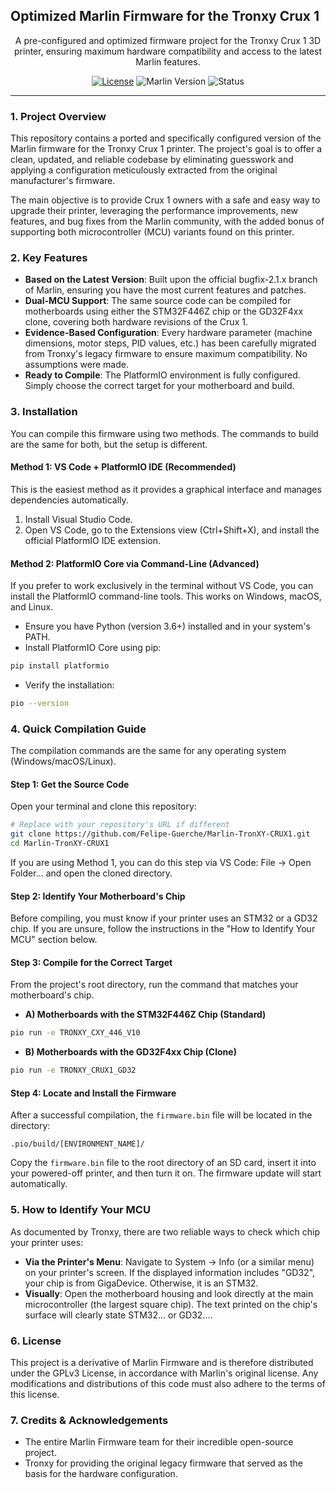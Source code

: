 ## Optimized Marlin Firmware for the Tronxy Crux 1

<p align="center">A pre-configured and optimized firmware project for the Tronxy Crux 1 3D printer, ensuring maximum hardware compatibility and access to the latest Marlin features.</p>

<p align="center">
  <a href="/LICENSE"><img alt="License" src="https://img.shields.io/badge/License-GPLv3-blue.svg"></a>
  <img alt="Marlin Version" src="https://img.shields.io/badge/Marlin-bugfix--2.1.x-brightgreen.svg">
  <img alt="Status" src="https://img.shields.io/badge/Status-Ready%20to%20Compile-blue.svg">
  <br />
</p>

---

### 1. Project Overview
This repository contains a ported and specifically configured version of the Marlin firmware for the Tronxy Crux 1 printer. The project's goal is to offer a clean, updated, and reliable codebase by eliminating guesswork and applying a configuration meticulously extracted from the original manufacturer's firmware.

The main objective is to provide Crux 1 owners with a safe and easy way to upgrade their printer, leveraging the performance improvements, new features, and bug fixes from the Marlin community, with the added bonus of supporting both microcontroller (MCU) variants found on this printer.

### 2. Key Features
- **Based on the Latest Version**: Built upon the official bugfix-2.1.x branch of Marlin, ensuring you have the most current features and patches.
- **Dual-MCU Support**: The same source code can be compiled for motherboards using either the STM32F446Z chip or the GD32F4xx clone, covering both hardware revisions of the Crux 1.
- **Evidence-Based Configuration**: Every hardware parameter (machine dimensions, motor steps, PID values, etc.) has been carefully migrated from Tronxy's legacy firmware to ensure maximum compatibility. No assumptions were made.
- **Ready to Compile**: The PlatformIO environment is fully configured. Simply choose the correct target for your motherboard and build.

### 3. Installation
You can compile this firmware using two methods. The commands to build are the same for both, but the setup is different.

#### Method 1: VS Code + PlatformIO IDE (Recommended)
This is the easiest method as it provides a graphical interface and manages dependencies automatically.

1) Install Visual Studio Code.
2) Open VS Code, go to the Extensions view (Ctrl+Shift+X), and install the official PlatformIO IDE extension.

#### Method 2: PlatformIO Core via Command-Line (Advanced)
If you prefer to work exclusively in the terminal without VS Code, you can install the PlatformIO command-line tools. This works on Windows, macOS, and Linux.

- Ensure you have Python (version 3.6+) installed and in your system's PATH.
- Install PlatformIO Core using pip:

```bash
pip install platformio
```

- Verify the installation:

```bash
pio --version
```

### 4. Quick Compilation Guide
The compilation commands are the same for any operating system (Windows/macOS/Linux).

#### Step 1: Get the Source Code
Open your terminal and clone this repository:

```bash
# Replace with your repository's URL if different
git clone https://github.com/Felipe-Guerche/Marlin-TronXY-CRUX1.git
cd Marlin-TronXY-CRUX1
```

If you are using Method 1, you can do this step via VS Code: File -> Open Folder... and open the cloned directory.

#### Step 2: Identify Your Motherboard's Chip
Before compiling, you must know if your printer uses an STM32 or a GD32 chip. If you are unsure, follow the instructions in the "How to Identify Your MCU" section below.

#### Step 3: Compile for the Correct Target
From the project's root directory, run the command that matches your motherboard's chip.

- **A) Motherboards with the STM32F446Z Chip (Standard)**

```bash
pio run -e TRONXY_CXY_446_V10
```

- **B) Motherboards with the GD32F4xx Chip (Clone)**

```bash
pio run -e TRONXY_CRUX1_GD32
```

#### Step 4: Locate and Install the Firmware
After a successful compilation, the `firmware.bin` file will be located in the directory:

```
.pio/build/[ENVIRONMENT_NAME]/
```

Copy the `firmware.bin` file to the root directory of an SD card, insert it into your powered-off printer, and then turn it on. The firmware update will start automatically.

### 5. How to Identify Your MCU
As documented by Tronxy, there are two reliable ways to check which chip your printer uses:

- **Via the Printer's Menu**: Navigate to System -> Info (or a similar menu) on your printer's screen. If the displayed information includes "GD32", your chip is from GigaDevice. Otherwise, it is an STM32.
- **Visually**: Open the motherboard housing and look directly at the main microcontroller (the largest square chip). The text printed on the chip's surface will clearly state STM32... or GD32....

### 6. License
This project is a derivative of Marlin Firmware and is therefore distributed under the GPLv3 License, in accordance with Marlin's original license. Any modifications and distributions of this code must also adhere to the terms of this license.

### 7. Credits & Acknowledgements
- The entire Marlin Firmware team for their incredible open-source project.
- Tronxy for providing the original legacy firmware that served as the basis for the hardware configuration.